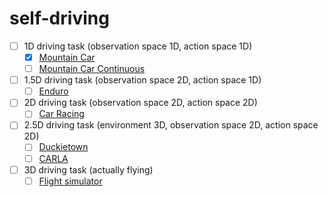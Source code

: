 # self-driving
- [ ] 1D driving task (observation space 1D, action space 1D)
  - [x] [Mountain Car](https://gymnasium.farama.org/environments/classic_control/mountain_car/)
  - [ ] [Mountain Car Continuous](https://gymnasium.farama.org/environments/classic_control/mountain_car_continuous/)
- [ ] 1.5D driving task (observation space 2D, action space 1D)
  - [ ] [Enduro](https://www.gymlibrary.dev/environments/atari/enduro/)
- [ ] 2D driving task (observation space 2D, action space 2D)
  - [ ] [Car Racing](https://gymnasium.farama.org/environments/box2d/car_racing/)
- [ ] 2.5D driving task (environment 3D, observation space 2D, action space 2D)
  - [ ] [Duckietown](https://github.com/duckietown/gym-duckietown)
  - [ ] [CARLA](https://carla.readthedocs.io/en/latest/python_api/)
- [ ] 3D driving task (actually flying)
  - [ ] [Flight simulator](https://github.com/Gor-Ren/gym-jsbsim)

